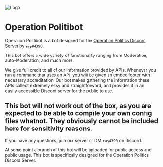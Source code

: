 
![Logo](https://i.imgur.com/ehCrfPy.png)

# Operation Politibot

Operation Politibot is a bot designed for the [Operation Politics Discord Server](htttps://discord.gg/Axa8TXsHXc) by `𝓻𝓪𝔂#4390`.

This bot offers a wide variety of functionality ranging from Moderation, auto-Moderation, and much more.

We give full credit to all of our information provided by APIs. Whenever you run a command that uses an API, you will be given an embed footer with necessary accreditation. Our bot makes gathering the information these APIs collect extremely easy and straightforward, and provides it in an easily-accessible Discord server for the public to use. 

## This bot will not work out of the box, as you are expected to be able to compile your own config files whatnot. They obviously cannot be included here for sensitivity reasons.

If you have any questions, join our server or DM `ray4390` on Discord.

At some point a branch of this bot will be uploaded for public access and public usage. This bot is specifically designed for the Operation Politics Discord Server.
